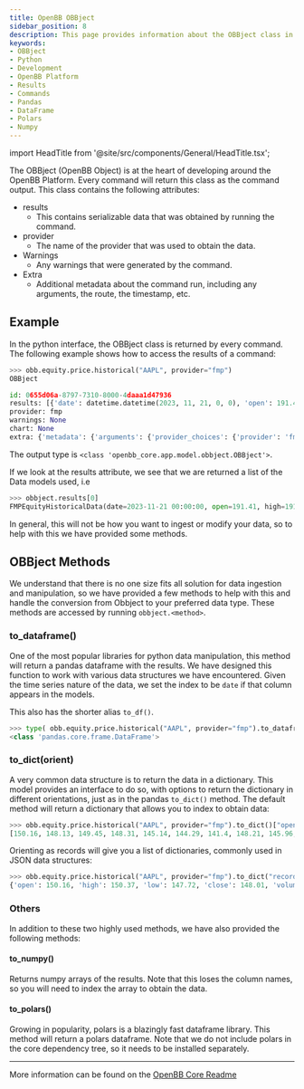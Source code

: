 ```yaml
---
title: OpenBB OBBject
sidebar_position: 8
description: This page provides information about the OBBject class in the OpenBB Platform.  This class provides the interface to interact with commands
keywords:
- OBBject
- Python
- Development
- OpenBB Platform
- Results
- Commands
- Pandas
- DataFrame
- Polars
- Numpy
---
```


import HeadTitle from '@site/src/components/General/HeadTitle.tsx';

<HeadTitle title="OBBject - Developer Guidelines - Development | OpenBB Platform Docs" />


The OBBject (OpenBB Object) is at the heart of developing around the OpenBB Platform. Every command will return this class as the command output. This class contains the following attributes:

- results
  - This contains serializable data that was obtained by running the command.
- provider
  - The name of the provider that was used to obtain the data.
- Warnings
  - Any warnings that were generated by the command.
- Extra
  - Additional metadata about the command run, including any arguments, the route, the timestamp, etc.

## Example

In the python interface, the OBBject class is returned by every command. The following example shows how to access the results of a command:

```python
>>> obb.equity.price.historical("AAPL", provider="fmp")
OBBject

id: 0655d06a-8797-7310-8000-4daaa1d47936
results: [{'date': datetime.datetime(2023, 11, 21, 0, 0), 'open': 191.41, 'high': 1...
provider: fmp
warnings: None
chart: None
extra: {'metadata': {'arguments': {'provider_choices': {'provider': 'fmp'}, 'standa...
```

The output type is `<class 'openbb_core.app.model.obbject.OBBject'>`.

If we look at the results attribute, we see that we are returned a list of the Data models used, i.e

```python
>>> obbject.results[0]
FMPEquityHistoricalData(date=2023-11-21 00:00:00, open=191.41, high=191.5, low=189.74, close=190.375, volume=24029603, vwap=190.54, label=November 21, 23, adj_close=190.375, unadjusted_volume=24029603.0, change=-1.03, change_percent=-0.5407241, change_over_time=-0.005407241)
```

In general, this will not be how you want to ingest or modify your data, so to help with this we have provided some methods.

## OBBject Methods

We understand that there is no one size fits all solution for data ingestion and manipulation, so we have provided a few methods to help with this and handle the conversion from Obbject to your preferred data type. These methods are accessed by running `obbject.<method>`.

### to_dataframe()

One of the most popular libraries for python data manipulation, this method will return a pandas dataframe with the results. We have designed this function to work with various data structures we have encountered. Given the time series nature of the data, we set the index to be `date` if that column appears in the models.

This also has the shorter alias `to_df()`.

```python
>>> type( obb.equity.price.historical("AAPL", provider="fmp").to_dataframe() )
<class 'pandas.core.frame.DataFrame'>
```

### to_dict(orient)

A very common data structure is to return the data in a dictionary. This model provides an interface to do so, with options to return the dictionary in different orientations, just as in the pandas `to_dict()` method. The default method will return a dictionary that allows you to index to obtain data:

```python
>>> obb.equity.price.historical("AAPL", provider="fmp").to_dict()["open"][:10]
[150.16, 148.13, 149.45, 148.31, 145.14, 144.29, 141.4, 148.21, 145.96, 147.77]
```

Orienting as records will give you a list of dictionaries, commonly used in JSON data structures:

```python
>>> obb.equity.price.historical("AAPL", provider="fmp").to_dict("records")[0]
{'open': 150.16, 'high': 150.37, 'low': 147.72, 'close': 148.01, 'volume': 58724100, 'vwap': 148.7, 'label': 'November 21, 22', 'adj_close': 147.19, 'unadjusted_volume': 58724100.0, 'change': -2.15, 'change_percent': -1.43, 'change_over_time': -0.0143}
```

### Others

In addition to these two highly used methods, we have also provided the following methods:

#### to_numpy()

Returns numpy arrays of the results. Note that this loses the column names, so you will need to index the array to obtain the data.

#### to_polars()

Growing in popularity, polars is a blazingly fast dataframe library. This method will return a polars dataframe. Note that we do not include polars in the core dependency tree, so it needs to be installed separately.


---

More information can be found on the [OpenBB Core Readme](https://github.com/OpenBB-finance/OpenBBTerminal/blob/develop/openbb_platform/platform/core/README.md)
